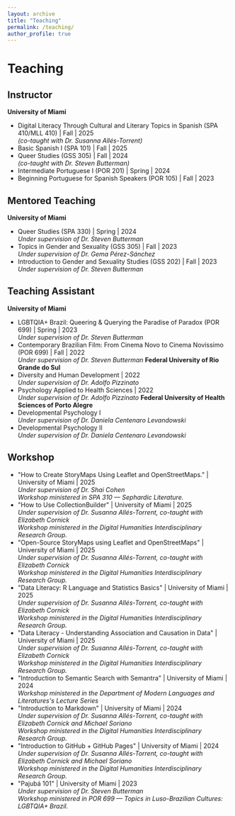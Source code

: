 ```yaml
---
layout: archive
title: "Teaching"
permalink: /teaching/
author_profile: true
---
```


# Teaching

## Instructor

**University of Miami**
- Digital Literacy Through Cultural and Literary Topics in Spanish (SPA 410/MLL 410) | Fall | 2025  
  *(co-taught with Dr. Susanna Allés-Torrent)*
- Basic Spanish I (SPA 101) | Fall | 2025
- Queer Studies (GSS 305) | Fall | 2024  
  *(co-taught with Dr. Steven Butterman)*
- Intermediate Portuguese I (POR 201) | Spring | 2024
- Beginning Portuguese for Spanish Speakers (POR 105) | Fall | 2023

## Mentored Teaching

**University of Miami**
- Queer Studies (SPA 330) | Spring | 2024  
  *Under supervision of Dr. Steven Butterman*
- Topics in Gender and Sexuality (GSS 305) | Fall | 2023  
  *Under supervision of Dr. Gema Pérez-Sánchez*
- Introduction to Gender and Sexuality Studies (GSS 202) | Fall | 2023  
  *Under supervision of Dr. Steven Butterman*

## Teaching Assistant

**University of Miami**
- LGBTQIA+ Brazil: Queering & Querying the Paradise of Paradox (POR 699) | Spring | 2023  
  *Under supervision of Dr. Steven Butterman*
- Contemporary Brazilian Film: From Cinema Novo to Cinema Novíssimo (POR 699) | Fall | 2022  
  *Under supervision of Dr. Steven Butterman*
**Federal University of Rio Grande do Sul**
- Diversity and Human Development | 2022  
  *Under supervision of Dr. Adolfo Pizzinato*
- Psychology Applied to Health Sciences | 2022  
  *Under supervision of Dr. Adolfo Pizzinato*
**Federal University of Health Sciences of Porto Alegre**
- Developmental Psychology I  
  *Under supervision of Dr. Daniela Centenaro Levandowski*
- Developmental Psychology II  
  *Under supervision of Dr. Daniela Centenaro Levandowski*

## Workshop

- "How to Create StoryMaps Using Leaflet and OpenStreetMaps." | University of Miami | 2025  
  *Under supervision of Dr. Shai Cohen*  
  *Workshop ministered in SPA 310 — Sephardic Literature.*
- "How to Use CollectionBuilder" | University of Miami | 2025  
  *Under supervision of Dr. Susanna Allés-Torrent, co-taught with Elizabeth Cornick*  
  *Workshop ministered in the Digital Humanities Interdisciplinary Research Group.*
- "Open-Source StoryMaps using Leaflet and OpenStreetMaps" | University of Miami | 2025  
  *Under supervision of Dr. Susanna Allés-Torrent, co-taught with Elizabeth Cornick*  
  *Workshop ministered in the Digital Humanities Interdisciplinary Research Group.*
- "Data Literacy: R Language and Statistics Basics" | University of Miami | 2025  
  *Under supervision of Dr. Susanna Allés-Torrent, co-taught with Elizabeth Cornick*  
  *Workshop ministered in the Digital Humanities Interdisciplinary Research Group.*
- "Data Literacy - Understanding Association and Causation in Data" | University of Miami | 2025  
  *Under supervision of Dr. Susanna Allés-Torrent, co-taught with Elizabeth Cornick*  
  *Workshop ministered in the Digital Humanities Interdisciplinary Research Group.*
- "Introduction to Semantic Search with Semantra" | University of Miami | 2024  
  *Workshop ministered in the Department of Modern Languages and Literatures's Lecture Series*
- "Introduction to Markdown" | University of Miami | 2024  
  *Under supervision of Dr. Susanna Allés-Torrent, co-taught with Elizabeth Cornick and Michael Soriano*  
  *Workshop ministered in the Digital Humanities Interdisciplinary Research Group.*
- "Introduction to GitHub + GitHub Pages" | University of Miami | 2024  
  *Under supervision of Dr. Susanna Allés-Torrent, co-taught with Elizabeth Cornick and Michael Soriano*  
  *Workshop ministered in the Digital Humanities Interdisciplinary Research Group.*
- "Pajubá 101" | University of Miami | 2023  
  *Under supervision of Dr. Steven Butterman*  
  *Workshop ministered in POR 699 — Topics in Luso-Brazilian Cultures: LGBTQIA+ Brazil.*
